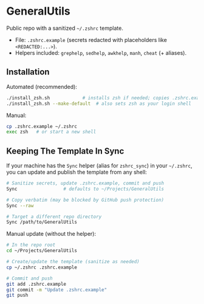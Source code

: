 # GeneralUtils

Public repo with a sanitized `~/.zshrc` template.

- File: `.zshrc.example` (secrets redacted with placeholders like `<REDACTED:...>`).
- Helpers included: `grephelp`, `sedhelp`, `awkhelp`, `manh`, `cheat` (+ aliases).

## Installation

Automated (recommended):

```bash
./install_zsh.sh            # installs zsh if needed; copies .zshrc.example to ~/.zshrc
./install_zsh.sh --make-default  # also sets zsh as your login shell
```

Manual:

```bash
cp .zshrc.example ~/.zshrc
exec zsh   # or start a new shell
```

## Keeping The Template In Sync

If your machine has the `Sync` helper (alias for `zshrc_sync`) in your `~/.zshrc`, you can update and publish the template from any shell:

```bash
# Sanitize secrets, update .zshrc.example, commit and push
Sync                 # defaults to ~/Projects/GeneralUtils

# Copy verbatim (may be blocked by GitHub push protection)
Sync --raw

# Target a different repo directory
Sync /path/to/GeneralUtils
```

Manual update (without the helper):

```bash
# In the repo root
cd ~/Projects/GeneralUtils

# Create/update the template (sanitize as needed)
cp ~/.zshrc .zshrc.example

# Commit and push
git add .zshrc.example
git commit -m "Update .zshrc.example"
git push
```
